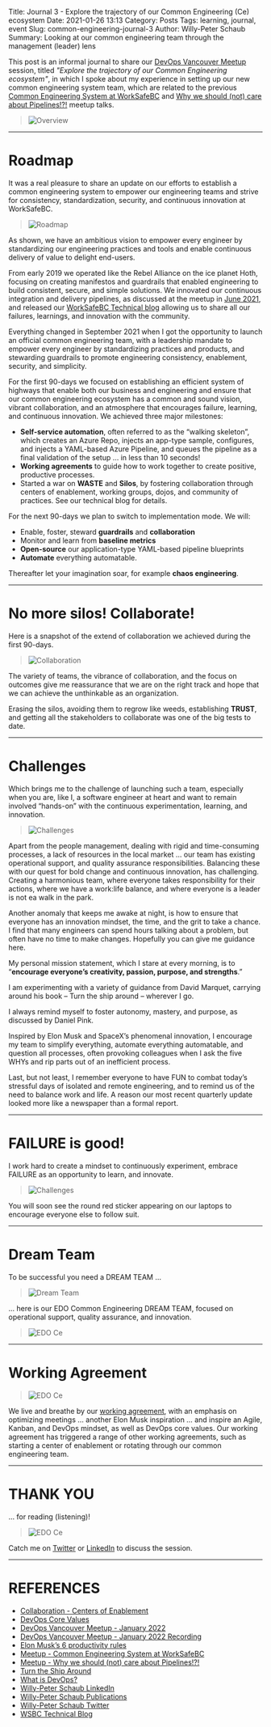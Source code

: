 Title: Journal 3 - Explore the trajectory of our Common Engineering (Ce) ecosystem
Date: 2021-01-26 13:13
Category: Posts
Tags: learning, journal, event
Slug: common-engineering-journal-3
Author: Willy-Peter Schaub
Summary: Looking at our common engineering team through the management (leader) lens

This post is an informal journal to share our [DevOps Vancouver Meetup](https://www.meetup.com/DevOps-Vancouver-BC-Canada/) session, titled _"Explore the trajectory of our Common Engineering ecosystem"_, in which I spoke about my experience in setting up our new common engineering system team, which are related to the previous [Common Engineering System at WorkSafeBC](https://www.meetup.com/DevOps-Vancouver-BC-Canada/events/270150093) and [Why we should (not) care about Pipelines!?!](https://www.meetup.com/DevOps-Vancouver-BC-Canada/events/278727555) meetup talks.

> ![Overview](../images/common-engineering-journal-3-1.png)

---

# Roadmap

It was a real pleasure to share an update on our efforts to establish a common engineering system to empower our engineering teams and strive for consistency, standardization, security, and continuous innovation at WorkSafeBC. 

> ![Roadmap](../images/common-engineering-journal-3-2.png)

As shown, we have an ambitious vision to empower every engineer by standardizing our engineering practices and tools and enable continuous delivery of value to delight end-users. 

From early 2019 we operated like the Rebel Alliance on the ice planet Hoth, focusing on creating manifestos and guardrails that enabled engineering to build consistent, secure, and simple solutions. We innovated our continuous integration and delivery pipelines, as discussed at the meetup in [June 2021](https://www.meetup.com/DevOps-Vancouver-BC-Canada/events/278727555), and released our [WorkSafeBC Technical blog](https://wsbctechnicalblog.github.io/index.html) allowing us to share all our failures, learnings, and innovation with the community.  

Everything changed in September 2021 when I got the opportunity to launch an official common engineering team, with a leadership mandate to empower every engineer by standardizing practices and products, and stewarding guardrails to promote engineering consistency, enablement, security, and simplicity.

For the first 90-days we focused on establishing an efficient system of highways that enable both our business and engineering and ensure that our common engineering ecosystem has a common and sound vision, vibrant collaboration, and an atmosphere that encourages failure, learning, and continuous innovation. We achieved three major milestones:

- **Self-service automation**, often referred to as the “walking skeleton”, which creates an Azure Repo, injects an app-type sample, configures, and injects a YAML-based Azure Pipeline, and queues the pipeline as a final validation of the setup … in less than 10 seconds!
- **Working agreements** to guide how to work together to create positive, productive processes.
- Started a war on **WASTE** and **Silos**, by fostering collaboration through centers of enablement, working groups, dojos, and community of practices. See our technical blog for details.

For the next 90-days we plan to switch to implementation mode. We will:
- Enable, foster, steward **guardrails** and **collaboration**
- Monitor and learn from **baseline metrics**
- **Open-source** our application-type YAML-based pipeline blueprints
- **Automate** everything automatable.

Thereafter let your imagination soar, for example **chaos engineering**.

---

# No more silos! Collaborate!

Here is a snapshot of the extend of collaboration we achieved during the first 90-days. 

> ![Collaboration](../images/common-engineering-journal-3-3.png)

The variety of teams, the vibrance of collaboration, and the focus on outcomes give me reassurance that we are on the right track and hope that we can achieve the unthinkable as an organization.

Erasing the silos, avoiding them to regrow like weeds, establishing **TRUST**, and getting all the stakeholders to collaborate was one of the big tests to date. 

---

# Challenges

Which brings me to the challenge of launching such a team, especially when you are, like I, a software engineer at heart and want to remain involved “hands-on” with the continuous experimentation, learning, and innovation.

> ![Challenges](../images/common-engineering-journal-3-4.png)

Apart from the people management, dealing with rigid and time-consuming processes, a lack of resources in the local market … our team has existing operational support, and quality assurance responsibilities. Balancing these with our quest for bold change and continuous innovation, has challenging. Creating a harmonious team, where everyone takes responsibility for their actions, where we have a work:life balance, and where everyone is a leader is not ea walk in the park.

Another anomaly that keeps me awake at night, is how to ensure that everyone has an innovation mindset, the time, and the grit to take a chance. I find that many engineers can spend hours talking about a problem, but often have no time to make changes. Hopefully you can give me guidance here.

My personal mission statement, which I stare at every morning, is to “**encourage everyone’s creativity, passion, purpose, and strengths**.”

I am experimenting with a variety of guidance from David Marquet, carrying around his book – Turn the ship around – wherever I go.

I always remind myself to foster autonomy, mastery, and purpose, as discussed by Daniel Pink.

Inspired by Elon Musk and SpaceX’s phenomenal innovation, I encourage my team to simplify everything, automate everything automatable, and question all processes, often provoking colleagues when I ask the five WHYs and rip parts out of an inefficient process.

Last, but not least, I remember everyone to have FUN to combat today’s stressful days of isolated and remote engineering, and to remind us of the need to balance work and life. A reason our most recent quarterly update looked more like a newspaper than a formal report.

---

# FAILURE is good!

I work hard to create a mindset to continuously experiment, embrace FAILURE as an opportunity to learn, and innovate.

> ![Challenges](../images/common-engineering-journal-3-5.png)

You will soon see the round red sticker appearing on our laptops to encourage everyone else to follow suit.

---

# Dream Team

To be successful you need a DREAM TEAM …

> ![Dream Team](../images/common-engineering-journal-3-6.png)

... here is our EDO Common Engineering DREAM TEAM, focused on operational support, quality assurance, and innovation.

> ![EDO Ce](../images/common-engineering-journal-3-7.png)

---

# Working Agreement

> ![EDO Ce](../images/common-engineering-journal-3-8.png)

We live and breathe by our [working agreement](https://wsbctechnicalblog.github.io/dream-team-working-agreement-poster.html), with an emphasis on optimizing meetings … another Elon Musk inspiration … and inspire an Agile, Kanban, and DevOps mindset, as well as DevOps core values.
Our working agreement has triggered a range of other working agreements, such as starting a center of enablement or rotating through our common engineering team.

--- 

# THANK YOU

... for reading (listening)!

> ![EDO Ce](../images/common-engineering-journal-3-9.png)

Catch me on [Twitter](https://www.twitter.com/wpschaub) or [LinkedIn](https://www.linkedin.com/in/wpschaub) to discuss the session.

---

# REFERENCES

- [Collaboration - Centers of Enablement](https://wsbctechnicalblog.github.io/ceremony-overview.html)
- [DevOps Core Values](ttps://www.tactec.ca/devops-core-values)
- [DevOps Vancouver Meetup - January 2022](https://www.meetup.com/DevOps-Vancouver-BC-Canada/events/283168484/)
- [DevOps Vancouver Meetup - January 2022 Recording](X)
- [Elon Musk’s 6 productivity rules](https://www.cnbc.com/2018/04/18/elon-musks-productivity-rules-according-to-tesla-email.html)
- [Meetup - Common Engineering System at WorkSafeBC](https://www.meetup.com/DevOps-Vancouver-BC-Canada/events/270150093) 
- [Meetup - Why we should (not) care about Pipelines!?!](https://www.meetup.com/DevOps-Vancouver-BC-Canada/events/278727555) 
- [Turn the Ship Around](https://www.amazon.ca/Around-Story-Turning-Followers-Leaders/dp/1591846404)
- [What is DevOps?](https://devblogs.microsoft.com/devops/what-is-devops-donovan) 
- [Willy-Peter Schaub LinkedIn](https://www.linkedin.com/in/wpschaub)
- [Willy-Peter Schaub Publications](https://www.linkedin.com/pulse/summary-some-my-publications-willy-peter-schaub) 
- [Willy-Peter Schaub Twitter](https://www.twitter.com/wpschaub)
- [WSBC Technical Blog](https://wsbctechnicalblog.github.io/index.html)


